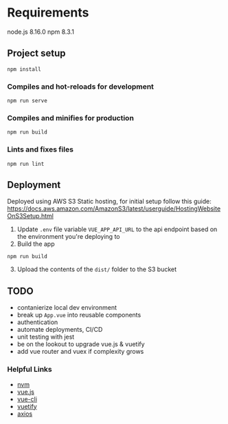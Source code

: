 # Requirements

node.js 8.16.0
npm 8.3.1

## Project setup
```
npm install
```

### Compiles and hot-reloads for development
```
npm run serve
```

### Compiles and minifies for production
```
npm run build
```

### Lints and fixes files
```
npm run lint
```

## Deployment
Deployed using AWS S3 Static hosting, for initial setup follow this guide: https://docs.aws.amazon.com/AmazonS3/latest/userguide/HostingWebsiteOnS3Setup.html

1. Update `.env` file variable `VUE_APP_API_URL` to the api endpoint based on the environment you're deploying to
2. Build the app
```
npm run build
```
3. Upload the contents of the `dist/` folder to the S3 bucket


## TODO
- contanierize local dev environment
- break up `App.vue` into reusable components
- authentication
- automate deployments, CI/CD
- unit testing with jest
- be on the lookout to upgrade vue.js & vuetify
- add vue router and vuex if complexity grows


### Helpful Links
- [nvm](https://github.com/nvm-sh/nvm)
- [vue.js](https://vuejs.org/)
- [vue-cli](https://cli.vuejs.org/)
- [vuetify](https://vuetifyjs.com/en/)
- [axios](https://axios-http.com/)
